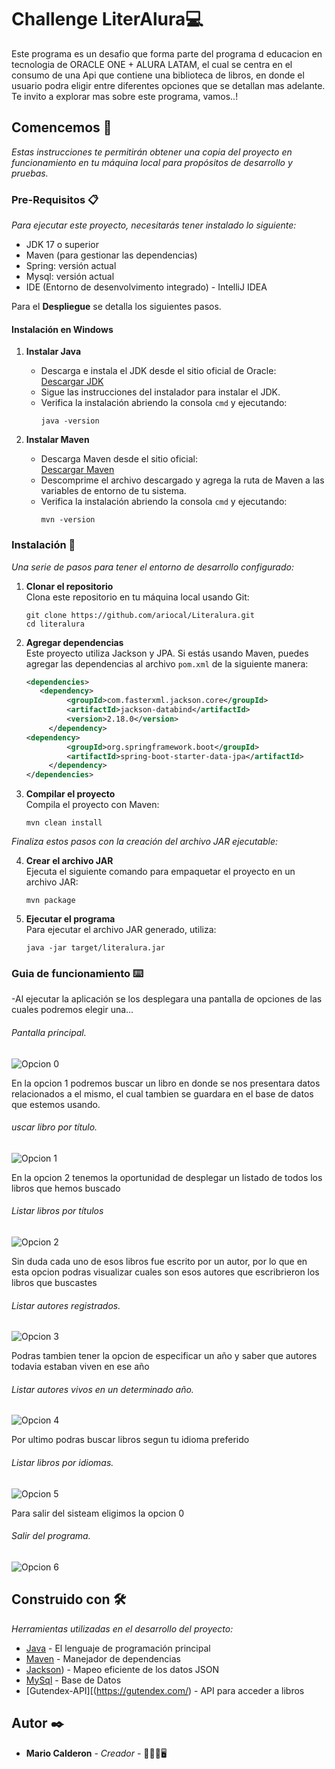 # Challenge LiterAlura💻

Este programa es un desafio que forma parte del programa d educacion en tecnologia de ORACLE ONE + ALURA LATAM, el cual se centra en el consumo de una Api que contiene una biblioteca de libros, en donde el usuario podra eligir entre diferentes opciones que se detallan mas adelante. Te invito a explorar mas sobre este programa, vamos..!

## Comencemos 🚀

_Estas instrucciones te permitirán obtener una copia del proyecto en funcionamiento en tu máquina local para propósitos de desarrollo y pruebas._

### Pre-Requisitos 📋

_Para ejecutar este proyecto, necesitarás tener instalado lo siguiente:_

- JDK 17 o superior
- Maven (para gestionar las dependencias)
- Spring: versión actual
- Mysql: versión actual
- IDE (Entorno de desenvolvimento integrado) - IntelliJ IDEA

Para el **Despliegue** se detalla los siguientes pasos.
#### Instalación en Windows

1. **Instalar Java**
    - Descarga e instala el JDK desde el sitio oficial de Oracle:  
      [Descargar JDK](https://www.oracle.com/java/technologies/javase-jdk21-downloads.html)
    - Sigue las instrucciones del instalador para instalar el JDK.
    - Verifica la instalación abriendo la consola `cmd` y ejecutando:
      ```
      java -version
      ```

2. **Instalar Maven**
    - Descarga Maven desde el sitio oficial:  
      [Descargar Maven](https://maven.apache.org/download.cgi)
    - Descomprime el archivo descargado y agrega la ruta de Maven a las variables de entorno de tu sistema.
    - Verifica la instalación abriendo la consola `cmd` y ejecutando:
      ```
      mvn -version
      ```

### Instalación 🔧

_Una serie de pasos para tener el entorno de desarrollo configurado:_

1. **Clonar el repositorio**  
   Clona este repositorio en tu máquina local usando Git:
   ```
   git clone https://github.com/ariocal/Literalura.git
   cd literalura
   ```

2. **Agregar dependencias**  
   Este proyecto utiliza Jackson y JPA. Si estás usando Maven, puedes agregar las dependencias al archivo `pom.xml` de la siguiente manera:

   ```xml
   <dependencies>
      <dependency>
			<groupId>com.fasterxml.jackson.core</groupId>
			<artifactId>jackson-databind</artifactId>
			<version>2.18.0</version>
		</dependency>
   <dependency>
			<groupId>org.springframework.boot</groupId>
			<artifactId>spring-boot-starter-data-jpa</artifactId>
		</dependency>
   </dependencies>
   ```

3. **Compilar el proyecto**  
   Compila el proyecto con Maven:
   ```
   mvn clean install
   ```

_Finaliza estos pasos con la creación del archivo JAR ejecutable:_

4. **Crear el archivo JAR**  
   Ejecuta el siguiente comando para empaquetar el proyecto en un archivo JAR:
   ```
   mvn package
   ```

5. **Ejecutar el programa**  
   Para ejecutar el archivo JAR generado, utiliza:
   ```
   java -jar target/literalura.jar
   ```

### Guia de funcionamiento ⌨️
-Al ejecutar la aplicación se los desplegara una pantalla de opciones de las cuales podremos elegir una...
###### Pantalla principal.
![Opcion 0](imagenes/imagen1.png)

En la opcion 1 podremos buscar un libro en donde se nos presentara datos relacionados a el mismo, el cual tambien se guardara en el base de datos que estemos usando.
###### uscar libro por título.
![Opcion 1](imagenes/imagen2.png) 
 
En la opcion 2 tenemos la oportunidad de desplegar un listado de todos los libros que hemos buscado
###### Listar libros por títulos
![Opcion 2](imagenes/imagen3.png)

Sin duda cada uno de esos libros fue escrito por un autor, por lo que en esta opcion podras visualizar cuales son esos autores que escribrieron los libros que buscastes
###### Listar autores registrados.
![Opcion 3](imagenes/imagen5.png)

Podras tambien tener la opcion de especificar un año y saber que autores todavia estaban viven en ese año
###### Listar autores vivos en un determinado año.
![Opcion 4](imagenes/imagen4.png)


Por ultimo podras buscar libros segun tu idioma preferido
###### Listar libros por idiomas.
![Opcion 5](imagenes/imagen6.png)

Para salir del sisteam eligimos la opcion 0
###### Salir del programa.
![Opcion 6](imagenes/imagen7.png)

## Construido con 🛠️

_Herramientas utilizadas en el desarrollo del proyecto:_

* [Java](https://www.oracle.com/java/) - El lenguaje de programación principal
* [Maven](https://maven.apache.org/) - Manejador de dependencias
* [Jackson](https://mvnrepository.com/artifact/com.fasterxml.jackson.core/jackson-core)) - Mapeo eficiente de los datos JSON 
* [MySql](https://www.mysql.com/downloads/) - Base de Datos
* [Gutendex-API][(https://gutendex.com/) - API para acceder a libros

## Autor ✒️


* **Mario Calderon** - *Creador* - 👨🏽‍💻🖥️
